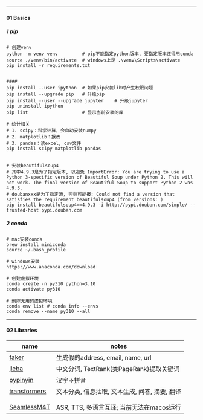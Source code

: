 

---
#### 01 Basics

##### 1 pip

```shell
# 创建venv
python -m venv venv			# pip不能指定python版本, 要指定版本还得用conda
source ./venv/bin/activate 	# windows上是 .\venv\Scripts\activate
pip install -r requirements.txt


####
pip install --user ipython 	# 如果pip安装lib时产生权限问题
pip install --upgrade pip	# 升级pip
pip install --user --upgrade jupyter	# 升级jupyter
pip uninstall ipython
pip list					# 显示当前安装的库 

# 统计相关
# 1. scipy：科学计算，会自动安装numpy
# 2. matplotlib：报表
# 3. pandas：读excel, csv文件
pip install scipy matplotlib pandas


# 安装beautifulsoup4
# 其中4.9.3是为了指定版本, 以避免 ImportError: You are trying to use a Python 3-specific version of Beautiful Soup under Python 2. This will not work. The final version of Beautiful Soup to support Python 2 was 4.9.3.
# doubanxxx是为了指定源, 否则可能报: Could not find a version that satisfies the requirement beautifulsoup4 (from versions: )
pip install beautifulsoup4==4.9.3 -i http://pypi.douban.com/simple/ --trusted-host pypi.douban.com 
```



##### 2 conda



```shell
# mac安装conda
brew install miniconda
source ~/.bash_profile

# windows安装
https://www.anaconda.com/download

# 创建虚拟环境
conda create -n py310 python=3.10
conda activate py310

# 删除无用的虚拟环境
conda env list # conda info --envs
conda remove --name py310 --all
```





---

#### 02 Libraries

| name                                                         | notes                                          |
| ------------------------------------------------------------ | ---------------------------------------------- |
| [faker](https://faker.readthedocs.io/en/master/)             | 生成假的address, email, name, url              |
| [jieba](https://github.com/fxsjy/jieba)                      | 中文分词, TextRank(类PageRank)提取关键词       |
| [pypinyin](https://pypi.org/project/pypinyin)                | 汉字=>拼音                                     |
| [transformers](https://github.com/huggingface/transformers)  | 文本分类, 信息抽取, 文本生成, 问答, 摘要, 翻译 |
|                                                              |                                                |
|                                                              |                                                |
| [SeamlessM4T](https://github.com/facebookresearch/seamless_communication) | ASR, TTS, 多语言互译; 当前无法在macos运行      |

